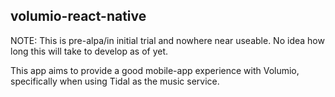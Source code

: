 ## volumio-react-native

NOTE: This is pre-alpa/in initial trial and nowhere near useable. No idea how long this will take to develop as of yet.

This app aims to provide a good mobile-app experience with Volumio, specifically when using Tidal as the music service.

